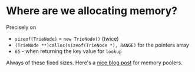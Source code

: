 # Where are we allocating memory?

Precisely on

- `sizeof(TrieNode)` = `new TrieNode()` (twice)
- `(TrieNode **)calloc(sizeof(TrieNode *), RANGE)` for the pointers array
- `65` - when returning the key value for `lookup`

Always of these fixed sizes. Here's a [nice blog post](https://thinkingeek.com/2017/11/19/simple-memory-pool/) for memory poolers.